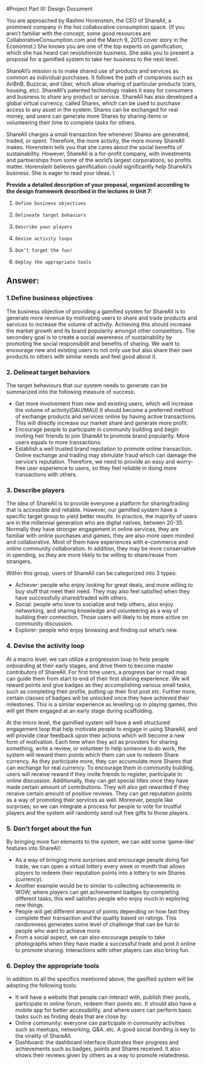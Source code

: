 #Project Part III: Design Document

You are approached by Rashmi Horenstein, the CEO of ShareAll, a prominent company in the hot collaborative consumption space. (If you aren’t familiar with the concept, some good resources are CollaborativeConsumption.com and the March 9, 2013 cover story in the Economist.) She knows you are one of the top experts on gamification, which she has heard can revolutionize business.  She asks you to present a proposal for a gamified system to take her business to the next level.  

ShareAll’s mission is to make shared use of products and services as common as individual purchases.  It follows the path of companies such as AirBnB, Buzzcar, and Uber, which allow sharing of particular products (cars, housing, etc).  ShareAll’s patented technology makes it easy for consumers and business to share any product or service.  ShareAll has also developed a global virtual currency, called Shares, which can be used to purchase access to any asset in the system. Shares can be exchanged for real money, and users can generate more Shares by sharing items or volunteering their time to complete tasks for others. 

ShareAll charges a small transaction fee whenever Shares are generated, traded, or spent. Therefore, the more activity, the more money ShareAll makes. Horenstein tells you that she cares about the social benefits of sustainability.  However, ShareAll is a for-profit company, with investments and partnerships from some of the world’s largest corporations, so profits matter. Horenstein believes gamification could significantly help ShareAll’s business. She is eager to read your ideas. \

**Provide a detailed description of your proposal, organized according to the design framework described in the lectures in Unit 7:**

1.     Define business objectives
2.     Delineate target behaviors
3.     Describe your players
4.     Devise activity loops
5.     Don’t forget the fun!
6.     Deploy the appropriate tools

## Answer:

### 1.Define business objectives ###

The business objective of providing a gamified system for ShareAll is to generate more revenue by motivating users to share and trade products and services to increase the volume of activity. Achieving this should increase the market growth and its brand popularity amongst other competitors. The secondary goal is to create a social awareness of sustainability by promoting the social responsibilit and benefits of sharing. We want to encourage new and existing users to not only use but also share their own products to others with similar needs and feel good about it. 

### 2. Delineat target behaviors

The target behaviours that our system needs to generate can be summarized into the following measure of success:

- Get more involvement from new and existing users, which will increase the volume of activity(DAU/MAU) It should become a preferred method of exchange products and services online by having active transactions. This will directly increase our market share and generate more profit.
- Encourage people to participate in community building and begin inviting heir friends to join ShareAll to promote brand popularity. More users equals to more transactions.
- Establish a well trusted brand reputation to promote online transaction. Online exchange and trading may stimulate fraud which can damage the service’s reputation. Therefore, we need to provide an easy and worry-free user experience to users, so they feel reliable in doing more transactions with others. 

### 3. Describe players

The idea of ShareAll is to provide everyone a platform for sharing/trading that is accessible and reliable. However, our gamified system have a specific target group to yield better results. In practice, the majority of users are in the millennial generation who are digital natives, between 20-35. Normally they have stronger engagement in online services, they are familiar with online purchases and games, they are also more open minded and collaborative. Most of them have experiences with e-commerce and online community collaboration. In addition, they may be more conservative in spending, so they are more likely to be willing to share/reuse from strangers. 

Within this group, users of ShareAll can be categorized into 3 types:

- Achiever: people who enjoy looking for great deals, and more willing to buy stuff that meet their need. They may also feel satisfied when they have successfully shared/traded with others.
- Social: people who love to socialize and help others, also enjoy networking, and sharing knowledge and volunteering as a way of building their connection. Those users will likely to be more active on community discussion.
- Explorer: people who enjoy browsing and finding out what’s new. 

### 4. Devise the activity loop

At a macro level, we can utilize a progression loop to help people onboarding at their early stages, and drive them to become master contributors of ShareAll. For first time users, a progress bar or road map can guide them from start to end of their first sharing experience. We will reward points and give badges as they accomplishing various small tasks, such as completing their profile, putting up their first post etc. Further more, certain classes of badges will be unlocked once they have achieved their milestones. This is a similar experience as levelling up in playing games, this will get them engaged at an early stage during scaffolding.

At the micro level, the gamified system will have a well structured engagement loop that help motivate people to engage in using ShareAll, and will provide clear feedback upon their actions which will become a new form of motivation. Each time when they act as providers for sharing something, write a review, or volunteer to help someone to do work, the system will reward them points which them can use to redeem Share currency. As they participate more, they can accumulate more Shares that can exchange for real currency. To encourage them in community building, users will receive reward if they invite friends to register, participate in online discussion. Additionally, they can get special titles once they have made certain amount of contributions. They will also get rewarded if they receive certain amount of positive reviews. They can get reputation points as a way of promoting their services as well. Moreover, people like surprises; so we can integrate a process for people to vote for trustful players and the system will randomly send out free gifts to those players. 

### 5. Don't forget about the fun

By bringing more fun elements to the system, we can add some ‘game-like’ features into ShareAll:

- As a way of bringing more surprises and encourage people doing fair trade, we can open a virtual lottery every week or month that allows players to redeem their reputation points into a lottery to win Shares (currency). 
- Another example would be to similar to collecting achievements in WOW; where players can get achievement badges by completing different tasks, this well satisfies people who enjoy much in exploring new things. 
- People will get different amount of points depending on how fast they complete their transaction and the quality based on ratings. This randomness generates some level of challenge that can be fun to people who want to achieve more. 
- From a social aspect, we can also encourage people to take photographs when they have made a successful trade and post it online to promote sharing. Interactions with other players can also bring fun. 

### 6. Deploy the appropriate tools

In addition to all the specifics mentioned above, the gasified system will be adopting the following tools:

- It will have a website that people can interact with, publish their posts, participate in online forum, redeem their points etc. It should also have a mobile app for better accessibility, and where users can perform basic tasks such as finding deals that are close by.
- Online community: everyone can participate in community activities such as meetups, networking, Q&A..etc. A good social bonding is key to the virality of ShareAll.
- Dashboard:  the dashboard interface  illustrates their progress and achievements such as badges, points and Shares received. It also shows their reviews given by others as a way to promote relatedness. 
